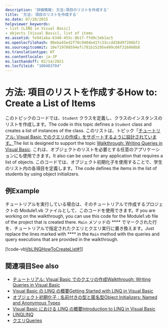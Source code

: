 ```yaml
---
description: '詳細情報: 方法:項目のリストを作成する'
title: '方法: 項目のリストを作成する'
ms.date: 07/20/2015
helpviewer_keywords:
- list [LINQ in Visual Basic]
- objects [Visual Basic], list of items
ms.assetid: fe941aba-6340-455c-8b1f-ffd9c3eb1ac5
ms.openlocfilehash: 88eba45ed2f70c940de41fc33ccdd38d97286bf2
ms.sourcegitcommit: 10e719780594efc781b15295e499c66f316068b8
ms.translationtype: HT
ms.contentlocale: ja-JP
ms.lasthandoff: 02/14/2021
ms.locfileid: "100483704"
---
```

# <a name="how-to-create-a-list-of-items"></a><span data-ttu-id="7c412-103">方法: 項目のリストを作成する</span><span class="sxs-lookup"><span data-stu-id="7c412-103">How to: Create a List of Items</span></span>

<span data-ttu-id="7c412-104">このトピックのコードでは、`Student` クラスを定義し、クラスのインスタンスのリストを作成します。</span><span class="sxs-lookup"><span data-stu-id="7c412-104">The code in this topic defines a `Student` class and creates a list of instances of the class.</span></span> <span data-ttu-id="7c412-105">このリストは、トピック「[チュートリアル: Visual Basic でのクエリの作成」をサポートするように設計されています。](walkthrough-writing-queries.md)</span><span class="sxs-lookup"><span data-stu-id="7c412-105">The list is designed to support the topic [Walkthrough: Writing Queries in Visual Basic](walkthrough-writing-queries.md).</span></span> <span data-ttu-id="7c412-106">これは、オブジェクトのリストを必要とする任意のアプリケーションにも使用できます。</span><span class="sxs-lookup"><span data-stu-id="7c412-106">It also can be used for any application that requires a list of objects.</span></span> <span data-ttu-id="7c412-107">このコードでは、オブジェクト初期化子を使用することで、学生のリスト内の各項目を定義します。</span><span class="sxs-lookup"><span data-stu-id="7c412-107">The code defines the items in the list of students by using object initializers.</span></span>  
  
## <a name="example"></a><span data-ttu-id="7c412-108">例</span><span class="sxs-lookup"><span data-stu-id="7c412-108">Example</span></span>  

 <span data-ttu-id="7c412-109">チュートリアルを実行している場合は、そのチュートリアルで作成するプロジェクトの Module1.vb ファイルとして、このコードを使用できます。</span><span class="sxs-lookup"><span data-stu-id="7c412-109">If you are working on the walkthrough, you can use this code for the Module1.vb file of the project that is created there.</span></span> <span data-ttu-id="7c412-110">`Main` メソッドの \*\*\*\* でマークされた行を、チュートリアルで指定されたクエリとクエリ実行に置き換えます。</span><span class="sxs-lookup"><span data-stu-id="7c412-110">Just replace the lines marked with \*\*\*\* in the `Main` method with the queries and query executions that are provided in the walkthrough.</span></span>  
  
 [!code-vb[VbLINQHowToCreateList#1](~/samples/snippets/visualbasic/VS_Snippets_VBCSharp/VbLINQHowToCreateList/VB/Class1.vb#1)]  
  
## <a name="see-also"></a><span data-ttu-id="7c412-111">関連項目</span><span class="sxs-lookup"><span data-stu-id="7c412-111">See also</span></span>

- [<span data-ttu-id="7c412-112">チュートリアル: Visual Basic でのクエリの作成</span><span class="sxs-lookup"><span data-stu-id="7c412-112">Walkthrough: Writing Queries in Visual Basic</span></span>](walkthrough-writing-queries.md)
- [<span data-ttu-id="7c412-113">Visual Basic の LINQ の概要</span><span class="sxs-lookup"><span data-stu-id="7c412-113">Getting Started with LINQ in Visual Basic</span></span>](getting-started-with-linq.md)
- [<span data-ttu-id="7c412-114">オブジェクト初期化子 : 名前付きの型と匿名型</span><span class="sxs-lookup"><span data-stu-id="7c412-114">Object Initializers: Named and Anonymous Types</span></span>](../../language-features/objects-and-classes/object-initializers-named-and-anonymous-types.md)
- [<span data-ttu-id="7c412-115">Visual Basic における LINQ の概要</span><span class="sxs-lookup"><span data-stu-id="7c412-115">Introduction to LINQ in Visual Basic</span></span>](../../language-features/linq/introduction-to-linq.md)
- [<span data-ttu-id="7c412-116">LINQ</span><span class="sxs-lookup"><span data-stu-id="7c412-116">LINQ</span></span>](../../language-features/linq/index.md)
- [<span data-ttu-id="7c412-117">クエリ</span><span class="sxs-lookup"><span data-stu-id="7c412-117">Queries</span></span>](../../../language-reference/queries/index.md)
